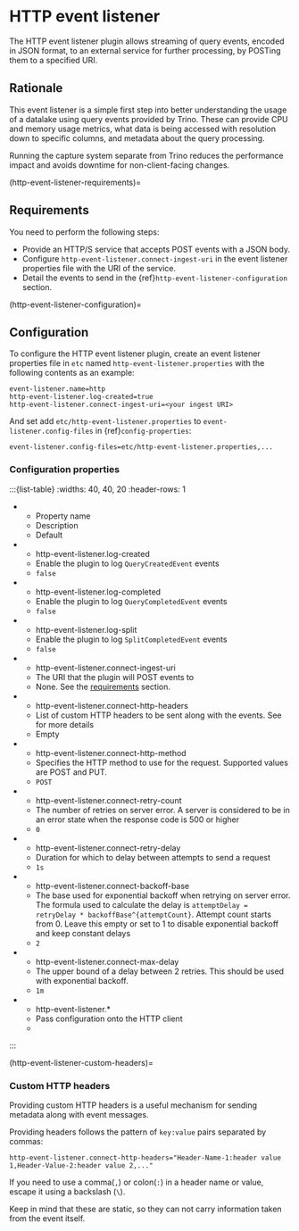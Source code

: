 # HTTP event listener

The HTTP event listener plugin allows streaming of query events, encoded in
JSON format, to an external service for further processing, by POSTing them
to a specified URI.

## Rationale

This event listener is a simple first step into better understanding the usage
of a datalake using query events provided by Trino. These can provide CPU and memory
usage metrics, what data is being accessed with resolution down to specific columns,
and metadata about the query processing.

Running the capture system separate from Trino reduces the performance impact and
avoids downtime for non-client-facing changes.

(http-event-listener-requirements)=
## Requirements

You need to perform the following steps:

- Provide an HTTP/S service that accepts POST events with a JSON body.
- Configure `http-event-listener.connect-ingest-uri` in the event listener properties file
  with the URI of the service.
- Detail the events to send in the {ref}`http-event-listener-configuration` section.

(http-event-listener-configuration)=
## Configuration

To configure the HTTP event listener plugin, create an event listener properties
file in `etc` named `http-event-listener.properties` with the following contents
as an example:

```properties
event-listener.name=http
http-event-listener.log-created=true
http-event-listener.connect-ingest-uri=<your ingest URI>
```

And set add `etc/http-event-listener.properties` to `event-listener.config-files`
in {ref}`config-properties`:

```properties
event-listener.config-files=etc/http-event-listener.properties,...
```

### Configuration properties

:::{list-table}
:widths: 40, 40, 20
:header-rows: 1

* - Property name
  - Description
  - Default

* - http-event-listener.log-created
  - Enable the plugin to log `QueryCreatedEvent` events
  - `false`

* - http-event-listener.log-completed
  - Enable the plugin to log `QueryCompletedEvent` events
  - `false`

* - http-event-listener.log-split
  - Enable the plugin to log `SplitCompletedEvent` events
  - `false`

* - http-event-listener.connect-ingest-uri
  - The URI that the plugin will POST events to
  - None. See the [requirements](http-event-listener-requirements) section.

* - http-event-listener.connect-http-headers
  - List of custom HTTP headers to be sent along with the events. See
    [](http-event-listener-custom-headers) for more details
  - Empty

* - http-event-listener.connect-http-method
  - Specifies the HTTP method to use for the request. Supported values are POST and PUT.
  - `POST`

* - http-event-listener.connect-retry-count
  - The number of retries on server error. A server is considered to be
    in an error state when the response code is 500 or higher
  - `0`

* - http-event-listener.connect-retry-delay
  - Duration for which to delay between attempts to send a request
  - `1s`

* - http-event-listener.connect-backoff-base
  - The base used for exponential backoff when retrying on server error.
    The formula used to calculate the delay is
    `attemptDelay = retryDelay * backoffBase^{attemptCount}`.
    Attempt count starts from 0. Leave this empty or set to 1 to disable
    exponential backoff and keep constant delays
  - `2`

* - http-event-listener.connect-max-delay
  - The upper bound of a delay between 2 retries. This should be
    used with exponential backoff.
  - `1m`

* - http-event-listener.*
  - Pass configuration onto the HTTP client
  -
:::

(http-event-listener-custom-headers)=
### Custom HTTP headers

Providing custom HTTP headers is a useful mechanism for sending metadata along with
event messages.

Providing headers follows the pattern of `key:value` pairs separated by commas:

```text
http-event-listener.connect-http-headers="Header-Name-1:header value 1,Header-Value-2:header value 2,..."
```

If you need to use a comma(`,`) or colon(`:`) in a header name or value,
escape it using a backslash (`\`).

Keep in mind that these are static, so they can not carry information
taken from the event itself.
